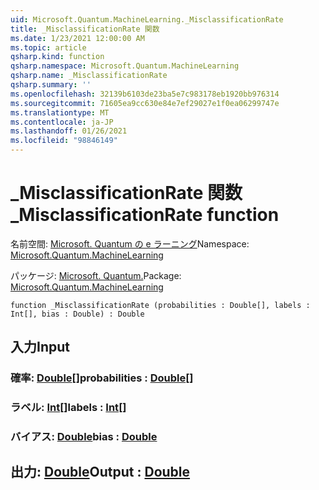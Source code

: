 ```yaml
---
uid: Microsoft.Quantum.MachineLearning._MisclassificationRate
title: _MisclassificationRate 関数
ms.date: 1/23/2021 12:00:00 AM
ms.topic: article
qsharp.kind: function
qsharp.namespace: Microsoft.Quantum.MachineLearning
qsharp.name: _MisclassificationRate
qsharp.summary: ''
ms.openlocfilehash: 32139b6103de23ba5e7c983178eb1920bb976314
ms.sourcegitcommit: 71605ea9cc630e84e7ef29027e1f0ea06299747e
ms.translationtype: MT
ms.contentlocale: ja-JP
ms.lasthandoff: 01/26/2021
ms.locfileid: "98846149"
---
```

# <a name="_misclassificationrate-function"></a><span data-ttu-id="2d20c-102">_MisclassificationRate 関数</span><span class="sxs-lookup"><span data-stu-id="2d20c-102">_MisclassificationRate function</span></span>

<span data-ttu-id="2d20c-103">名前空間: [Microsoft. Quantum の e ラーニング](xref:Microsoft.Quantum.MachineLearning)</span><span class="sxs-lookup"><span data-stu-id="2d20c-103">Namespace: [Microsoft.Quantum.MachineLearning](xref:Microsoft.Quantum.MachineLearning)</span></span>

<span data-ttu-id="2d20c-104">パッケージ: [Microsoft. Quantum.](https://nuget.org/packages/Microsoft.Quantum.MachineLearning)</span><span class="sxs-lookup"><span data-stu-id="2d20c-104">Package: [Microsoft.Quantum.MachineLearning](https://nuget.org/packages/Microsoft.Quantum.MachineLearning)</span></span>




```qsharp
function _MisclassificationRate (probabilities : Double[], labels : Int[], bias : Double) : Double
```


## <a name="input"></a><span data-ttu-id="2d20c-105">入力</span><span class="sxs-lookup"><span data-stu-id="2d20c-105">Input</span></span>

### <a name="probabilities--double"></a><span data-ttu-id="2d20c-106">確率: [Double](xref:microsoft.quantum.lang-ref.double)[]</span><span class="sxs-lookup"><span data-stu-id="2d20c-106">probabilities : [Double](xref:microsoft.quantum.lang-ref.double)[]</span></span>




### <a name="labels--int"></a><span data-ttu-id="2d20c-107">ラベル: [Int](xref:microsoft.quantum.lang-ref.int)[]</span><span class="sxs-lookup"><span data-stu-id="2d20c-107">labels : [Int](xref:microsoft.quantum.lang-ref.int)[]</span></span>




### <a name="bias--double"></a><span data-ttu-id="2d20c-108">バイアス: [Double](xref:microsoft.quantum.lang-ref.double)</span><span class="sxs-lookup"><span data-stu-id="2d20c-108">bias : [Double](xref:microsoft.quantum.lang-ref.double)</span></span>





## <a name="output--double"></a><span data-ttu-id="2d20c-109">出力: [Double](xref:microsoft.quantum.lang-ref.double)</span><span class="sxs-lookup"><span data-stu-id="2d20c-109">Output : [Double](xref:microsoft.quantum.lang-ref.double)</span></span>

